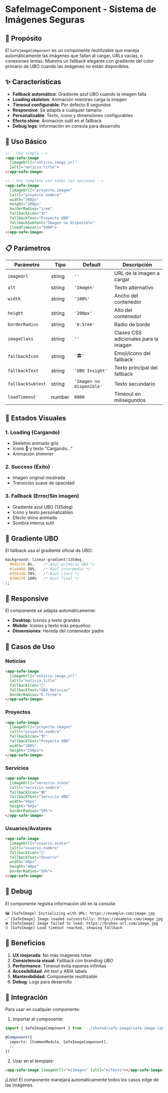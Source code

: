 # SafeImageComponent - Sistema de Imágenes Seguras

## 🎯 Propósito

El `SafeImageComponent` es un componente reutilizable que maneja automáticamente las imágenes que fallan al cargar, URLs vacías, o conexiones lentas. Muestra un fallback elegante con gradiente del color primario de UBO cuando las imágenes no están disponibles.

## ✨ Características

- **Fallback automático**: Gradiente azul UBO cuando la imagen falla
- **Loading skeleton**: Animación mientras carga la imagen
- **Timeout configurable**: Por defecto 8 segundos
- **Responsive**: Se adapta a cualquier tamaño
- **Personalizable**: Texto, icono y dimensiones configurables
- **Efecto shine**: Animación sutil en el fallback
- **Debug logs**: Información en consola para desarrollo

## 🚀 Uso Básico

```html
<!-- Uso simple -->
<app-safe-image 
  [imageUrl]="noticia.image_url"
  [alt]="noticia.title">
</app-safe-image>

<!-- Uso completo con todas las opciones -->
<app-safe-image 
  [imageUrl]="proyecto.imagen"
  [alt]="proyecto.nombre"
  width="300px"
  height="200px"
  borderRadius="1rem"
  fallbackIcon="🏗️"
  fallbackText="Proyecto UBO"
  fallbackSubtext="Imagen no disponible"
  [loadTimeout]="5000">
</app-safe-image>
```

## 📋 Parámetros

| Parámetro | Tipo | Default | Descripción |
|-----------|------|---------|-------------|
| `imageUrl` | string | `''` | URL de la imagen a cargar |
| `alt` | string | `'Imagen'` | Texto alternativo |
| `width` | string | `'100%'` | Ancho del contenedor |
| `height` | string | `'200px'` | Alto del contenedor |
| `borderRadius` | string | `'0.5rem'` | Radio de borde |
| `imageClass` | string | `''` | Clases CSS adicionales para la imagen |
| `fallbackIcon` | string | `'🏛️'` | Emoji/icono del fallback |
| `fallbackText` | string | `'UBO Insight'` | Texto principal del fallback |
| `fallbackSubtext` | string | `'Imagen no disponible'` | Texto secundario |
| `loadTimeout` | number | `8000` | Timeout en milisegundos |

## 🎨 Estados Visuales

### 1. Loading (Cargando)
- Skeleton animado gris
- Icono 📸 y texto "Cargando..."
- Animación shimmer

### 2. Success (Éxito)
- Imagen original mostrada
- Transición suave de opacidad

### 3. Fallback (Error/Sin imagen)
- Gradiente azul UBO (135deg)
- Icono y texto personalizables
- Efecto shine animado
- Sombra interna sutil

## 🌈 Gradiente UBO

El fallback usa el gradiente oficial de UBO:
```css
background: linear-gradient(135deg, 
  #0d2c5b 0%,    /* Azul primario UBO */
  #1a4480 30%,   /* Azul intermedio */
  #2563eb 70%,   /* Azul claro */
  #3b82f6 100%   /* Azul final */
);
```

## 📱 Responsive

El componente se adapta automáticamente:
- **Desktop**: Iconos y texto grandes
- **Mobile**: Iconos y texto más pequeños
- **Dimensiones**: Hereda del contenedor padre

## 🔧 Casos de Uso

### Noticias
```html
<app-safe-image 
  [imageUrl]="noticia.image_url"
  [alt]="noticia.title"
  fallbackIcon="📰"
  fallbackText="UBO Noticias"
  borderRadius="0.75rem">
</app-safe-image>
```

### Proyectos
```html
<app-safe-image 
  [imageUrl]="proyecto.imagen"
  [alt]="proyecto.nombre"
  fallbackIcon="🏗️"
  fallbackText="Proyecto UBO"
  width="100%"
  height="250px">
</app-safe-image>
```

### Servicios
```html
<app-safe-image 
  [imageUrl]="servicio.icono"
  [alt]="servicio.nombre"
  fallbackIcon="🛠️"
  fallbackText="Servicio UBO"
  width="64px"
  height="64px"
  borderRadius="50%">
</app-safe-image>
```

### Usuarios/Avatares
```html
<app-safe-image 
  [imageUrl]="usuario.avatar"
  [alt]="usuario.nombre"
  fallbackIcon="👤"
  fallbackText="Usuario"
  width="48px"
  height="48px"
  borderRadius="50%">
</app-safe-image>
```

## 🐛 Debug

El componente registra información útil en la consola:

```
🖼️ [SafeImage] Initializing with URL: https://example.com/image.jpg
✅ [SafeImage] Image loaded successfully: https://example.com/image.jpg
❌ [SafeImage] Image failed to load: https://broken-url.com/image.jpg
⏰ [SafeImage] Load timeout reached, showing fallback
```

## 🎯 Beneficios

1. **UX mejorada**: No más imágenes rotas
2. **Consistencia visual**: Fallback con branding UBO
3. **Performance**: Timeout evita esperas infinitas
4. **Accesibilidad**: Alt text y ARIA labels
5. **Mantenibilidad**: Componente reutilizable
6. **Debug**: Logs para desarrollo

## 🔄 Integración

Para usar en cualquier componente:

1. Importar el componente:
```typescript
import { SafeImageComponent } from '../shared/safe-image/safe-image.component';

@Component({
  imports: [CommonModule, SafeImageComponent],
  // ...
})
```

2. Usar en el template:
```html
<app-safe-image [imageUrl]="miImagen" [alt]="miTexto"></app-safe-image>
```

¡Listo! El componente manejará automáticamente todos los casos edge de las imágenes.

